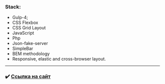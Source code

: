 ### Stack:
* Gulp-4;
* CSS Flexbox
* CSS Grid Layout
* JavaScript
* Php
* Json-fake-server
* SimpleBar
* BEM methodology
* Responsive, elastic and cross-browser layout.

---

### :heavy_check_mark: [Ссылка на сайт](https://androfficial.github.io/mini-market)
